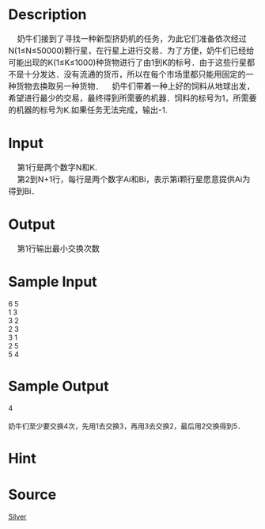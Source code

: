 
# Description

<div class="content"><div><span style="font-size: medium">    奶牛们接到了寻找一种新型挤奶机的任务，为此它们准备依次经过N(1≤N≤50000)颗行</span><span style="font-size: medium">星，在行星上进行交易．</span><span style="font-size: medium">为了方便，奶牛们已经给可能出现的K(1≤K≤1000)种货物进行了由1到K的标号．由于这</span><span style="font-size: medium">些行星都不是十分发达．没有流通的货币，所以在每个市场里都只能用固定的一种货物去换取另</span><span style="font-size: medium">一种货物．</span><span style="font-size: medium">    奶牛们带着一种上好的饲料从地球出发，希望进行最少的交易，最终得到所需要的机器．饲</span><span style="font-size: medium">料的标号为1，所需要的机器的标号为K.如果任务无法完成，输出-1.</span></div></div>

# Input

<div class="content"><div><span style="font-size: medium">    第1行是两个数字N和K.</span></div>
<div><span style="font-size: medium">    第2到N+1行，每行是两个数字Ai和Bi，表示第i颗行星愿意提供Ai为得到Bi．</span></div></div>

# Output

<div class="content"><div><span style="font-size: medium">    第1行输出最小交换次数</span></div></div>

# Sample Input

<div class="content"><span class="sampledata">6 5<br/>
1 3<br/>
3 2<br/>
2 3<br/>
3 1<br/>
2 5<br/>
5 4</span></div>

# Sample Output

<div class="content"><span class="sampledata">4<br/>
<br/>
奶牛们至少要交换4次，先用1去交换3，再用3去交换2，最后用2交换得到5．<br/>
</span></div>

# Hint

<div class="content"><p></p></div>

# Source

<div class="content"><p><a href="problemset.php?search=Silver">Silver</a></p></div>

